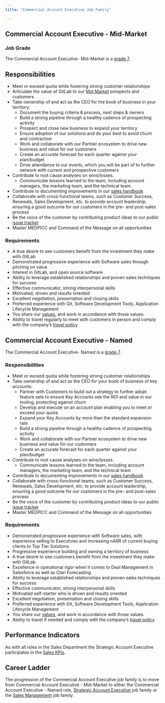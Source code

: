 ```yaml
---
title: "Commercial Account Executive Job Family"

---
```

## Commercial Account Executive - Mid-Market

### Job Grade

The Commercial Account Executive- Mid-Market is a [grade 7](/handbook/total-rewards/compensation/compensation-calculator/#gitlab-job-grades).

## Responsibilities

- Meet or exceed quota while fostering strong customer relationships
- Articulate the value of GitLab to our [Mid Market](/handbook/sales/#market-segmentation) prospects and customers
- Take ownership of and act as the CEO for the book of business in your territory:
  - Document the buying criteria & process, next steps & owners
  - Build a strong pipeline through a healthy cadence of prospecting activity
  - Prospect and close new business to expand your territory
  - Ensure adoption of our solutions and do your best to avoid churn and contraction
  - Work and collaborate with our Partner ecosystem to drive new business and value for our customers
  - Create an accurate forecast for each quarter against your plan/budget
  - Drive attendance to our events, which you will be part of to further network with current and prospective customers
- Contribute to root cause analyses on wins/losses.
  - Communicate lessons learned to the team, including account managers, the marketing team, and the technical team.
- Contribute to documenting improvements in our [sales handbook](/handbook/sales/)
- Collaborate with cross-functional teams, such as Customer Success, Renewals, Sales Development, etc. to provide account leadership, ensuring a good outcome for our customers in the pre- and post-sales process
- Be the voice of the customer by contributing product ideas to our public [issue tracker](https://gitlab.com/gitlab-org/gitlab-ee/issues)
- Master MEDPICC and Command of the Message on all opportunities


### Requirements

- A true desire to see customers benefit from the investment they make with GitLab
- Demonstrated progressive experience with Software sales through pitching on value
- Interest in GitLab, and open source software
- Ability to leverage established relationships and proven sales techniques for success
- Effective communicator, strong interpersonal skills
- Motivated, driven and results oriented
- Excellent negotiation, presentation and closing skills
- Preferred experience with Git, Software Development Tools, Application Lifecycle Management
- You share our [values](/handbook/values/), and work in accordance with those values.
- Ability to travel regularly to meet with customers in person and comply with the company’s [travel policy](/handbook/travel/)

## Commercial Account Executive - Named

The Commercial Account Executive- Named is a [grade 7](/handbook/total-rewards/compensation/compensation-calculator/#gitlab-job-grades).

### Responsibilities

- Meet or exceed quota while fostering strong customer relationships
- Take ownership of and act as the CEO for your book of business of key accounts:
  - Partner with Customers to build out a strategy to further adopt feature sets to ensure Key Accounts see the ROI and value in our tooling, protecting against churn
  - Develop and execute on an account plan enabling you to meet or exceed your quota
  - Expand your Key Accounts by more than the standard expansion rate
  - Build a strong pipeline through a healthy cadence of prospecting activity
  - Work and collaborate with our Partner ecosystem to drive new business and value for our customers
  - Create an accurate forecast for each quarter against your plan/budget
- Contribute to root cause analyses on wins/losses.
  - Communicate lessons learned to the team, including account managers, the marketing team, and the technical team
- Contribute to documenting improvements in our [sales handbook](/handbook/sales/)
- Collaborate with cross-functional teams, such as Customer Success, Renewals, Sales Development, etc. to provide account leadership, ensuring a good outcome for our customers in the pre- and post-sales process
- Be the voice of the customer by contributing product ideas to our public [issue tracker](https://gitlab.com/gitlab-org/gitlab-ee/issues)
- Master MEDPICC and Command of the Message on all opportunities

### Requirements

- Demonstrated progressive experience with Software sales, with experience selling to Executives and increasing nARR of current buying clients to Top Tier Solutions
- Progressive experience building and owning a territory of business
- A true desire to see customers benefit from the investment they make with GitLab
- Excellence in operational rigor when it comes to Deal Management in Salesforce as well as Clari Forecasting
- Ability to leverage established relationships and proven sales techniques for success
- Effective communicator, strong interpersonal skills
- Motivated self-starter who is driven and results oriented
- Excellent negotiation, presentation and closing skills
- Preferred experience with Git, Software Development Tools, Application Lifecycle Management
- You share our [values](/handbook/values/), and work in accordance with those values.
- Ability to travel if needed and comply with the company’s [travel policy](/handbook/travel/)


## Performance Indicators

As with all roles in the Sales Department the Strategic Account Executive participates in the [Sales KPIs](/handbook/company/kpis/#sales-kpis).

## Career Ladder

The progression of the Commercial Account Executive job family is to move from Commercial Account Executive - Mid-Market to either the Commercial Account Executive - Named role, [Strategic Account Executive](/job-families/sales/enterprise-account-executive) job family or the [Sales Management](/job-families/sales/area-sales-manager/) job family.





